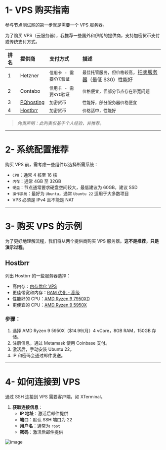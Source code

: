 # 1- VPS 购买指南

参与节点测试网的第一步就是需要一个 VPS 服务器。

为了购买 VPS（云服务器），我推荐一些国外和伊朗的提供商，支持加密货币支付或传统支付方式。

| 排名 | 提供商 | 支付方式 | 描述 |
| :--- | :--- | :--- | :--- |
| 1 | Hetzner | `信用卡 - 需要KYC验证` | `最佳托管服务，但价格较高`，[拍卖服务器](https://www.hetzner.com/sb/)（最低 $30）性能好 |
| 2 | Contabo | `信用卡 - 需要KYC验证` | `价格便宜，但部分节点存在带宽问题` |
| 3 | [PQhosting](https://pq.hosting/?from=800121) | `加密货币` | `性能好，部分服务器价格便宜` |
| 4 | [Hostbrr](https://my.hostbrr.com/order/forms/a/ODA5MA==) | `加密货币` | `价格适中，性能好` |

> *免责声明：此列表仅基于个人经验，非推荐。*

---

# 2- 系统配置推荐

购买 VPS 前，需考虑一些组件以选择所需系统：

* `CPU`：通常 4 核至 16 核
* `内存`：通常 4GB 至 32GB
* `硬盘`：节点通常要求硬盘空间较大，最低建议为 60GB，建议 SSD
* `操作系统`：最好为 `Ubuntu`，通常 `Ubuntu 22` 适用于大多数项目
* VPS 必须是 IPv4 且不能是 NAT

---

# 3- 购买 VPS 的示例

为了更好地理解流程，我们将从两个提供商购买 VPS 服务器。**这不是推荐，只是演示过程。**

## Hostbrr

列出 Hostbrr 的一些服务器选择：

- 高内存：[内存优化 VPS](https://my.hostbrr.com/order/main/packages/largeram/?group_id=23)
- 更佳带宽和内存：[RAM 优化 - 高级](https://my.hostbrr.com/order/main/packages/largeram/?group_id=38)
- 性能好的 CPU：[AMD Ryzen 9 7950XD](https://my.hostbrr.com/order/main/packages/vps7950/?group_id=14)
- 更便宜的 CPU：[AMD Ryzen 9 5950X](https://my.hostbrr.com/order/main/packages/vpsgermany/?group_id=13)

### 步骤：
1. 选择 AMD Ryzen 9 5950X（$14.99/月）4 vCore，8GB RAM，150GB 存储。
2. 注册信息，通过 Metamask 使用 Coinbase 支付。
3. 激活后，手动安装 Ubuntu 22。
4. IP 和密码会通过邮件发送。

---


# 4- 如何连接到 VPS

通过 SSH 连接到 VPS 需要客户端，如 XTerminal。

1. **获取连接信息**：
   - **IP 地址**：激活后邮件提供
   - **端口**：默认 SSH 端口为 22
   - **用户名**：通常为 `root`
   - **密码**：激活后邮件提供

![image](https://github.com/user-attachments/assets/e64316c2-2962-4ecf-b624-11273dd752cd)


